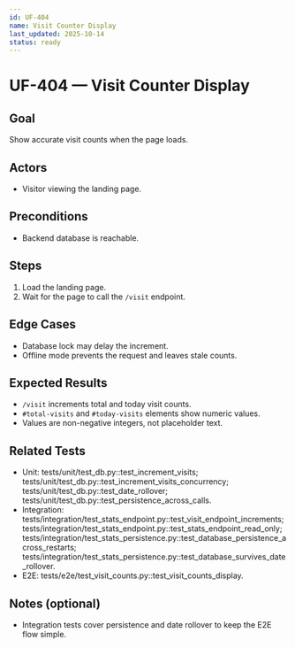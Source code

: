```yaml
---
id: UF-404
name: Visit Counter Display
last_updated: 2025-10-14
status: ready
---
```


# UF-404 — Visit Counter Display

## Goal
Show accurate visit counts when the page loads.

## Actors
- Visitor viewing the landing page.

## Preconditions
- Backend database is reachable.

## Steps
1. Load the landing page.
2. Wait for the page to call the `/visit` endpoint.

## Edge Cases
- Database lock may delay the increment.
- Offline mode prevents the request and leaves stale counts.

## Expected Results
- `/visit` increments total and today visit counts.
- `#total-visits` and `#today-visits` elements show numeric values.
- Values are non-negative integers, not placeholder text.

## Related Tests
- Unit: tests/unit/test_db.py::test_increment_visits; tests/unit/test_db.py::test_increment_visits_concurrency; tests/unit/test_db.py::test_date_rollover; tests/unit/test_db.py::test_persistence_across_calls.
- Integration: tests/integration/test_stats_endpoint.py::test_visit_endpoint_increments; tests/integration/test_stats_endpoint.py::test_stats_endpoint_read_only; tests/integration/test_stats_persistence.py::test_database_persistence_across_restarts; tests/integration/test_stats_persistence.py::test_database_survives_date_rollover.
- E2E: tests/e2e/test_visit_counts.py::test_visit_counts_display.

## Notes (optional)
- Integration tests cover persistence and date rollover to keep the E2E flow simple.